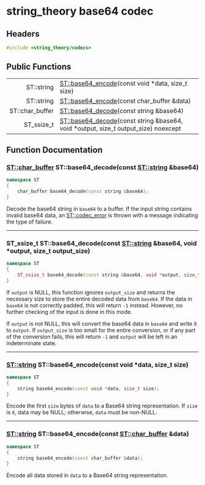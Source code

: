 # string_theory base64 codec

## Headers
~~~c++
#include <string_theory/codecs>
~~~

## Public Functions

|    |   |
|---:|---|
| ST::string | [ST::base64_encode](#base64_encode_1)(const void \*data, size_t size) |
| ST::string | [ST::base64_encode](#base64_encode_2)(const char_buffer &data) |
| ST::char_buffer | [ST::base64_decode](#base64_decode_1)(const string &base64) |
| ST_ssize_t | [ST::base64_decode](#base64_decode_2)(const string &base64, void \*output, size_t output_size) noexcept |


## Function Documentation

<a name="base64_decode_1"></a>
### [ST::char_buffer](st_buffer.md) ST::base64_decode(const [ST::string](st_string.md) &base64)
~~~c++
namespace ST
{
    char_buffer base64_decode(const string &base64);
}
~~~

Decode the base64 string in `base64` to a buffer.  If the input string contains
invalid base64 data, an [ST::codec_error](st_codec_error.md) is thrown with
a message indicating the type of failure.

------

<a name="base64_decode_2"></a>
### ST_ssize_t ST::base64_decode(const [ST::string](st_string.md) &base64, void \*output, size_t output_size)
~~~c++
namespace ST
{
    ST_ssize_t base64_decode(const string &base64, void *output, size_t output_size) noexcept;
}
~~~

If `output` is NULL, this function ignores `output_size` and returns the
necessary size to store the entire decoded data from `base64`.  If the data
in `base64` is not correctly padded, this will return `-1` instead.  However,
no further checking of the input is done in this mode.

If `output` is not NULL, this will convert the base64 data in `base64` and
write it to `output`.  If `output_size` is too small for the entire conversion,
or if any part of the conversion fails, this will return `-1` and `output`
will be left in an indeterminate state.

------

<a name="base64_encode_1"></a>
### [ST::string](st_string.md) ST::base64_encode(const void \*data, size_t size)
~~~c++
namespace ST
{
    string base64_encode(const void *data, size_t size);
}
~~~

Encode the first `size` bytes of `data` to a Base64 string representation.
If `size` is `0`, data may be NULL; otherwise, `data` must be non-NULL.

------

<a name="base64_encode_2"></a>
### [ST::string](st_string.md) ST::base64_encode(const [ST::char_buffer](st_buffer.md) &data)
~~~c++
namespace ST
{
    string base64_encode(const char_buffer &data);
}
~~~

Encode all data stored in `data` to a Base64 string representation.
